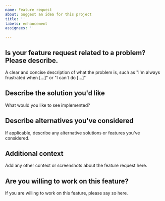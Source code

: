 ```yaml
---
name: Feature request
about: Suggest an idea for this project
title: ''
labels: enhancement
assignees: ''

---
```


## Is your feature request related to a problem? Please describe.

A clear and concise description of what the problem is, such as "I'm always frustrated when [...]" or "I can't do [...]"

## Describe the solution you'd like

What would you like to see implemented?

## Describe alternatives you've considered

If applicable, describe any alternative solutions or features you've considered.

## Additional context

Add any other context or screenshots about the feature request here.

## Are you willing to work on this feature?

If you are willing to work on this feature, please say so here.